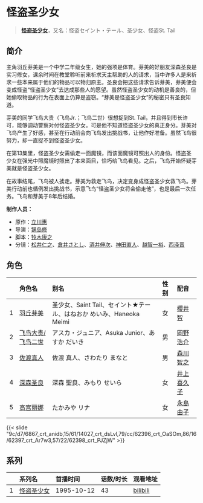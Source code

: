 # 怪盗圣少女


> <u>**[怪盗圣少女](http://bgm.tv/subject/11132)**</u>，又名：怪盗セイント・テール、圣少女、怪盗St. Tail

## 简介


主角羽丘芽美是一个中学二年级女生，她的强项是体育。芽美的好朋友深森圣良是实习修女，课余时间在教堂聆听前来祈求天主帮助的人的请求，当中许多人是来祈求一些本来属于他们的物品可以物归原主。圣良会把这些请求告诉芽美，芽美便会变成怪盗“怪盗圣少女”去达成那些人的愿望。虽然怪盗圣少女的动机是善良的，但她偷取物品的行为在表面上仍算是盗窃。“芽美是怪盗圣少女”的秘密只有圣良知道。

芽美的同学飞鸟大贵（飞鸟Jr.；飞鸟二世）很想捉到St. Tail，并且得到市长许可，能够调动警察对付怪盗圣少女。可是他不知道怪盗圣少女的真正身分。芽美对飞鸟产生了好感，甚至在行动前会向飞鸟发出挑战书，让他作好准备。虽然飞鸟很努力，却一直捉不到怪盗圣少女。

在第13集里，怪盗圣少女需偷走一面魔镜，而该面魔镜可照出人的身份。怪盗圣少女在强光中照魔镜时照出了本来面目，恰巧给飞鸟看见。之后，飞鸟开始怀疑芽美就是怪盗圣少女。

在故事结尾，飞鸟被人掳走。芽美为救走飞鸟，决定变身成怪盗圣少女救飞鸟。芽美行动前也循例发出挑战书，示意飞鸟“怪盗圣少女将会偷走他”，也是最后一次任务。飞鸟和芽美于8年后结婚。

**制作人员：**
- 原作：[立川惠](http://bgm.tv/person/13014)
- 导演：[锅岛修](http://bgm.tv/person/1066)
- 脚本：[铃木康之](http://bgm.tv/person/6119)
- 分镜：[松井仁之](http://bgm.tv/person/621)、[倉井さとし](http://bgm.tv/person/27268)、[酒井伸次](http://bgm.tv/person/27134)、[神田直人](http://bgm.tv/person/29935)、[越智一裕](http://bgm.tv/person/537)、[西泽晋](http://bgm.tv/person/316)

## 角色

|     |   角色名   |   别名  | 性别 |  配音  |
|:--- |:------  |:----      |:---  |:--   |
| 1 | [羽丘芽美](http://bgm.tv/character/6867) | 圣少女、Saint Tail、セイント★テール、はねおか めいみ、Haneoka Meimi | 女 | [櫻井智](http://bgm.tv/person/5954) |
| 2 | [飞鸟大贵/飞鸟二世](http://bgm.tv/character/14027) | アスカ・ジュニア、Asuka Junior、あすか だいき | 男 | [岡野浩介](http://bgm.tv/person/3937) |
| 3 | [佐渡真人](http://bgm.tv/character/62396) | 佐渡 真人、さわたり まなと | 男 | [森川智之](http://bgm.tv/person/3822) |
| 4 | [深森圣良](http://bgm.tv/character/62397) | 深森 聖良、みもり せいら | 女 | [井上喜久子](http://bgm.tv/person/3945) |
| 5 | [高宫丽娜](http://bgm.tv/character/62398) | たかみや リナ | 女 | [永島由子](http://bgm.tv/person/3902) |

{{< slide "9c/d7/6867_crt_anidb,15/61/14027_crt_dsLvl,79/cc/62396_crt_OaSOm,86/16/62397_crt_Ar7w3,57/22/62398_crt_PJZjW" >}}

## 系列

|     |   系列名   |   首播时间  | 话数/时长  | 观看地址 |
|:---  |:------    |:----      |:---       |:---  |
| 1 |[怪盗圣少女](https://bgm.tv/subject/11132)| 1995-10-12 | 43 | [bilibili](https://www.bilibili.com/bangumi/play/ss2321)  |

<!--



## MAD

{{< media auto="mad/saint_tail" >}}

-->



